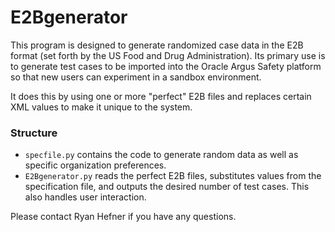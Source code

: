 E2Bgenerator
============
This program is designed to generate randomized case data in the E2B format (set forth by the US Food and Drug Administration).  Its primary use is to generate test cases to be imported into the Oracle Argus Safety platform so that new users can experiment in a sandbox environment.

It does this by using one or more "perfect" E2B files and replaces certain XML values to make it unique to the system.

### Structure
- `specfile.py` contains the code to generate random data as well as specific organization preferences.
- `E2Bgenerator.py` reads the perfect E2B files, substitutes values from the specification file, and outputs the desired number of test cases.  This also handles user interaction.

Please contact Ryan Hefner if you have any questions.
